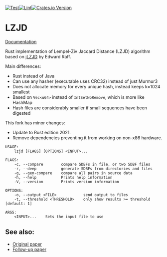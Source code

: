 [![Test](https://github.com/malwaredb/lzjd-rs/actions/workflows/test.yml/badge.svg)](https://github.com/malwaredb/lzjd-rs/actions/workflows/test.yml)[![Lint](https://github.com/malwaredb/lzjd-rs/actions/workflows/lint.yml/badge.svg)](https://github.com/malwaredb/lzjd-rs/actions/workflows/lint.yml)[![Crates.io Version](https://img.shields.io/crates/v/malwaredb-lzjd)](https://crates.io/crates/malwaredb-lzjd)

# LZJD

[Documentation](https://docs.rs/malwaredb-lzjd)

Rust implementation of Lempel-Ziv Jaccard Distance (LZJD) algorithm based on [jLZJD](https://github.com/EdwardRaff/jLZJD) by Edward Raff.

Main differences:
- Rust instead of Java
- Can use any hasher (executable uses CRC32) instead of just Murmur3
- Does not allocate memory for every unique hash, instead keeps k=1024 smallest
- Based on `Vec<u64>` instead of `IntSetNoRemove`, which is more like HashMap
- Hash files are considerably smaller if small sequences have been digested

This fork has minor changes:
* Update to Rust edition 2021.
* Remove dependencies preventing it from working on non-x86 hardware.

```
USAGE:
    lzjd [FLAGS] [OPTIONS] <INPUT>...

FLAGS:
    -c, --compare        compare SDBFs in file, or two SDBF files
    -r, --deep           generate SDBFs from directories and files
    -g, --gen-compare    compare all pairs in source data
    -h, --help           Prints help information
    -V, --version        Prints version information

OPTIONS:
    -o, --output <FILE>            send output to files
    -t, --threshold <THRESHOLD>    only show results >= threshold [default: 1]

ARGS:
    <INPUT>...    Sets the input file to use
```

## See also:

- [Original paper](http://www.edwardraff.com/publications/alternative-ncd-lzjd.pdf)
- [Follow-up paper](https://arxiv.org/abs/1708.03346)
